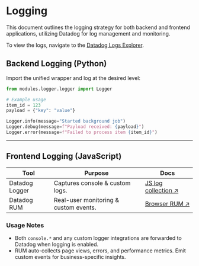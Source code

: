 # Logging

This document outlines the logging strategy for both backend and frontend applications, utilizing Datadog for log management and monitoring.

To view the logs, navigate to the [Datadog Logs Explorer](https://us5.datadoghq.com/logs).

## Backend Logging (Python)

Import the unified wrapper and log at the desired level:

```python
from modules.logger.logger import Logger

# Example usage
item_id = 123
payload = {"key": "value"}

Logger.info(message="Started background job")
Logger.debug(message=f"Payload received: {payload}")
Logger.error(message=f"Failed to process item {item_id}")
```

---

## Frontend Logging (JavaScript)

| Tool           | Purpose                               | Docs                                                                              |
|----------------|---------------------------------------|-----------------------------------------------------------------------------------|
| Datadog Logger | Captures console & custom logs.       | [JS log collection ↗](https://docs.datadoghq.com/logs/log_collection/javascript/) |
| Datadog RUM    | Real-user monitoring & custom events. | [Browser RUM ↗](https://docs.datadoghq.com/real_user_monitoring/browser/)         |

### Usage Notes

* Both `console.*` and any custom logger integrations are forwarded to Datadog when logging is enabled.
* RUM auto-collects page views, errors, and performance metrics. Emit custom events for business-specific insights.
